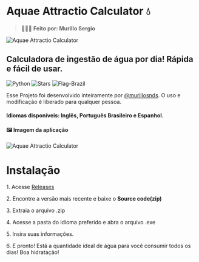 # Aquae Attractio Calculator 💧

> 👨🏻‍💻 **Feito por: Murillo Sergio**

![Aquae Attractio Calculator](https://i.imgur.com/OT9SZ1J.png)

## Calculadora de ingestão de água por dia! Rápida e fácil de usar.

![Python](https://img.shields.io/badge/FEITO_EM%20PYTHON-100000?style=flat-square&logo=PYTHON&logoColor=FFFFFF&labelColor=000000&color=006E86) 
![Stars](https://img.shields.io/github/stars/murillosnds/Aquae-Attractio-Calculator)
![Flag-Brazil](https://raw.githubusercontent.com/pedromxavier/flag-badges/main/badges/BR.svg)

<p>Esse Projeto foi desenvolvido inteiramente por <a href="https://github.com/murillosnds" target="_blank" rel="noopener noreferrer">@murillosnds</a>. O uso e modificação é liberado para qualquer pessoa.</p>

#### Idiomas disponíveis: Inglês, Português Brasileiro e Espanhol. 

#### 🖼️ Imagem da aplicação
![Aquae Attractio Calculator](https://i.ibb.co/RkQynZy8/calculator-aquae.png)

# Instalação
<p>1. Acesse <a href="https://github.com/murillosnds/Aquae-Attractio-Calculator/releases" target="_blank">Releases</a></p>
<p>2. Encontre a versão mais recente e baixe o <strong>Source code(zip)</strong></p>
<p>3. Extraia o arquivo .zip</p>
<p>4. Acesse a pasta do idioma preferido e abra o arquivo .exe</p>
<p>5. Insira suas informações.</p>
<p>6. E pronto! Está a quantidade ideal de água para você consumir todos os dias! Boa hidratação!</p>
